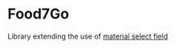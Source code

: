 # Food7Go

Library extending the use of [material select field](https://material.angular.io/components/select/overview) 

